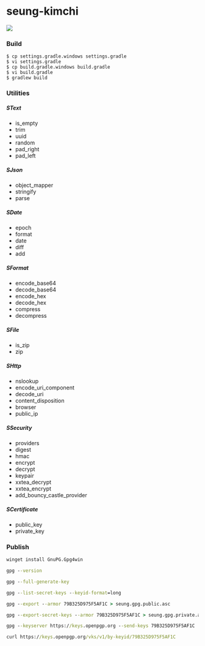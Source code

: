 # seung-kimchi

[![](https://jitpack.io/v/seung-dev/seung-kimchi.svg)](https://jitpack.io/#seung-dev/seung-kimchi)

### Build

```
$ cp settings.gradle.windows settings.gradle
$ vi settings.gradle
$ cp build.gradle.windows build.gradle
$ vi build.gradle
$ gradlew build
```

### Utilities

##### SText

- is_empty
- trim
- uuid
- random
- pad_right
- pad_left

##### SJson

- object_mapper
- stringify
- parse

##### SDate

- epoch
- format
- date
- diff
- add

##### SFormat

- encode_base64
- decode_base64
- encode_hex
- decode_hex
- compress
- decompress

##### SFile

- is_zip
- zip

##### SHttp

- nslookup
- encode_uri_component
- decode_uri
- content_disposition
- browser
- public_ip

##### SSecurity

- providers
- digest
- hmac
- encrypt
- decrypt
- keypair
- xxtea_decrypt
- xxtea_encrypt
- add_bouncy_castle_provider

##### SCertificate

- public_key
- private_key

### Publish

```cmd
winget install GnuPG.Gpg4win
```

```cmd
gpg --version
```

```cmd
gpg --full-generate-key
```

```cmd
gpg --list-secret-keys --keyid-format=long
```

```cmd
gpg --export --armor 79B325D975F5AF1C > seung.gpg.public.asc
```

```cmd
gpg --export-secret-keys --armor 79B325D975F5AF1C > seung.gpg.private.asc
```

```cmd
gpg --keyserver https://keys.openpgp.org --send-keys 79B325D975F5AF1C
```

```cmd
curl https://keys.openpgp.org/vks/v1/by-keyid/79B325D975F5AF1C
```


